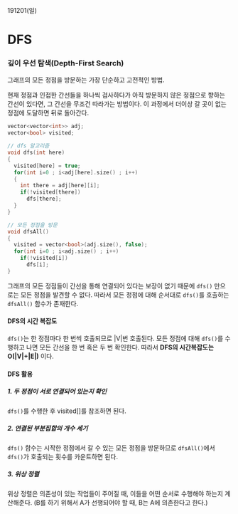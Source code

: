 191201(일)

# DFS

### 깊이 우선 탐색(Depth-First Search)

그래프의 모든 정점을 방문하는 가장 단순하고 고전적인 방법.

현재 정점과 인접한 간선들을 하나씩 검사하다가 아직 방문하지 않은 정점으로 향하는 간선이 있다면, 그 간선을 무조건 따라가는 방법이다. 이 과정에서 더이상 갈 곳이 없는 정점에 도달하면 뒤로 돌아간다.



```c++
vector<vector<int>> adj;
vector<bool> visited;

// dfs 알고리즘
void dfs(int here) 
{
  visited[here] = true;
  for(int i=0 ; i<adj[here].size() ; i++)
  {
    int there = adj[here][i];
    if(!visited[there])
      dfs[there];
  }
}

// 모든 정점을 방문
void dfsAll()
{
  visited = vector<bool>(adj.size(), false);
  for(int i=0 ; i<adj.size() ; i++)
    if(!visited[i])
      dfs[i];
}
```

그래프의 모든 정점들이 간선을 통해 연결되어 있다는 보장이 없기 때문에 `dfs()` 만으로는 모든 정점을 발견할 수 없다. 따라서 모든 정점에 대해 순서대로 `dfs()`를 호출하는 `dfsAll()` 함수가 존재한다.



#### DFS의 시간 복잡도

`dfs()`는 한 정점마다 한 번씩 호출되므로 |V|번 호출된다. 모든 정점에 대해 `dfs()`를 수행하고 나면 모든 간선을 한 번 혹은 두 번 확인한다. 따라서 **DFS의 시간복잡도는 O(|V|+|E|)** 이다.



#### DFS 활용

##### 1. 두 정점이 서로 연결되어 있는지 확인

`dfs()`를 수행한 후 visited[]를 참조하면 된다.



##### 2. 연결된 부분집합의 개수 세기

`dfs()` 함수는 시작한 정점에서 갈 수 있는 모든 정점을 방문하므로 `dfsAll()`에서 `dfs()`가 호출되는 횟수를 카운트하면 된다.



##### 3. 위상 정렬

위상 정렬은 의존성이 있는 작업들이 주어질 때, 이들을 어떤 순서로 수행해야 하는지 계산해준다. (B를 하기 위해서 A가 선행되어야 할 때, B는 A에 의존한다고 한다.)



